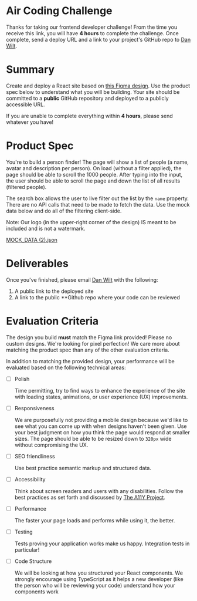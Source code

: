 # Air Coding Challenge

Thanks for taking our frontend developer challenge! From the time you receive this link, you will have **4 hours** to complete the challenge. Once complete, send a deploy URL and a link to your project's GitHub repo to [Dan Wilt](mailto:dan@air.inc).

# Summary

Create and deploy a React site based on [this Figma design](https://www.figma.com/file/WSfh9nIFwBxmGg4OBVJ5PR/Frontend-Developer-Challenge?node-id=0%3A1). Use the product spec below to understand what you will be building. Your site should be committed to a **public** GitHub repository and deployed to a publicly accessible URL.

If you are unable to complete everything within **4 hours**, please send whatever you have!

# Product Spec

You're to build a person finder! The page will show a list of people (a name, avatar and description per person). On load (without a filter applied), the page should be able to scroll the 1000 people. After typing into the input, the user should be able to scroll the page and down the list of all results (filtered people).

The search box allows the user to live filter out the list by the `name` property. There are no API calls that need to be made to fetch the data. Use the mock data below and do all of the filtering client-side.

Note: Our logo (in the upper-right corner of the design) IS meant to be included and is not a watermark.

[MOCK_DATA (2).json](<https://s3-us-west-2.amazonaws.com/secure.notion-static.com/090639df-57c7-4fd7-9472-67e00f8aa05f/MOCK_DATA_(2).json>)

# Deliverables

Once you've finished, please email [Dan Wilt](mailto:dan@air.inc) with the following:

1. A public link to the deployed site
2. A link to the public \*\*Github repo where your code can be reviewed

# Evaluation Criteria

The design you build **must** match the Figma link provided! Please no custom designs. We're looking for pixel perfection! We care more about matching the product spec than any of the other evaluation criteria.

In addition to matching the provided design, your performance will be evaluated based on the following technical areas:

- [ ] Polish

  Time permitting, try to find ways to enhance the experience of the site with loading states, animations, or user experience (UX) improvements.

- [ ] Responsiveness

  We are purposefully not providing a mobile design because we'd like to see what you can come up with when designs haven't been given. Use your best judgment on how you think the page would respond at smaller sizes. The page should be able to be resized down to `320px` wide without compromising the UX.

- [ ] SEO friendliness

  Use best practice semantic markup and structured data.

- [ ] Accessibility

  Think about screen readers and users with any disabilities. Follow the best practices as set forth and discussed by [The A11Y Project](https://www.a11yproject.com/checklist/).

- [ ] Performance

  The faster your page loads and performs while using it, the better.

- [ ] Testing

  Tests proving your application works make us happy. Integration tests in particular!

- [ ] Code Structure

  We will be looking at how you structured your React components. We strongly encourage using TypeScript as it helps a new developer (like the person who will be reviewing your code) understand how your components work

